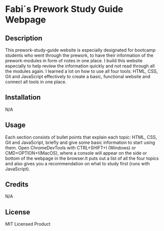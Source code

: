 # Fabi´s Prework Study Guide Webpage

## Description

This prework-study-guide website is especially designated for bootcamp students who went through the prework, to have their information of the prework-modules in form of notes in one place. I build this website especially to help review the information quickly and not read through all the modules again. I learned a lot on how to use all four tools: HTML, CSS, Git and JavaScript effectively to create a basic, functional website and connect all tools in one place.

## Installation

N/A

## Usage

Each section consists of bullet points that explain each topic: HTML, CSS, Git and JavaScript, briefly and give some basic information to start using them. Open ChromeDevTools with CTRL+SHIFT+I (Windows) or CMD+OPTION+I(MacOS), where a console will appear on the side or bottom of the webpage in the browser.It puts out a list of all the four topics and also gives you a recommendation on what to study first (runs with JavaScript).

## Credits

N/A

## License

MIT Licensed Product